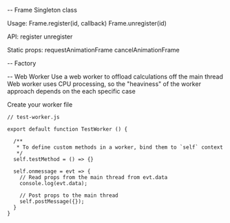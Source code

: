 -- Frame
Singleton class

Usage:
Frame.register(id, callback)
Frame.unregister(id)

API: 
register
unregister

Static props:
requestAnimationFrame
cancelAnimationFrame


-- Factory

-- Web Worker
Use a web worker to offload calculations off the main thread 
Web worker uses CPU processing, so the "heaviness" of the worker approach
depends on the each specific case


Create your worker file
```
// test-worker.js

export default function TestWorker () {

  /**
   * To define custom methods in a worker, bind them to `self` context
   */
  self.testMethod = () => {}

  self.onmessage = evt => {
    // Read props from the main thread from evt.data 
    console.log(evt.data);
    
    // Post props to the main thread
    self.postMessage({});
  }
}
```
